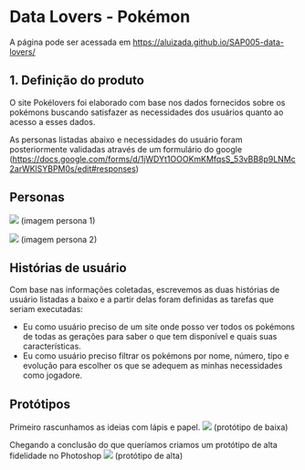 # Data Lovers - Pokémon

A página pode ser acessada em https://aluizada.github.io/SAP005-data-lovers/

## 1. Definição do produto

O site Pokélovers foi elaborado com base nos dados fornecidos sobre os pokémons buscando satisfazer as necessidades dos usuários quanto ao acesso a esses dados.

As personas listadas abaixo e necessidades do usuário foram posteriormente validadas através de um formulário do google (https://docs.google.com/forms/d/1jWDYt1OOOKmKMfqsS_53vBB8p9LNMc2arWKlSYBPM0s/edit#responses)

## Personas
![](/src/img/persona_1)
(imagem persona 1)

![](/src/img/persona_2)
(imagem persona 2)

## Histórias de usuário
Com base nas informações coletadas, escrevemos as duas histórias de usuário listadas a baixo e a partir delas foram definidas as tarefas que seriam executadas:
 - Eu como usuário preciso de um site onde posso ver todos os pokémons de todas as gerações para saber o que tem disponível e quais suas características.
 - Eu como usuário preciso filtrar os pokémons por nome, número, tipo e evolução para escolher os que se adequem as minhas necessidades como jogadore.

## Protótipos

Primeiro rascunhamos as ideias com lápis e papel.
![](/src/img/protótipo_baixa_fidelidade)
(protótipo de baixa)

Chegando a conclusão do que queríamos criamos um protótipo de alta fidelidade no Photoshop
![](/src/img/wireframe_data_1)
(protótipo de alta)
 







